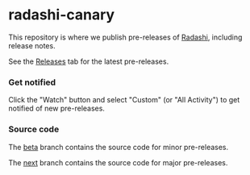 # radashi-canary

This repository is where we publish pre-releases of [Radashi](https://github.com/radashi-org/radashi), including release notes.

See the [Releases](https://github.com/radashi-org/radashi-canary/releases) tab for the latest pre-releases.

### Get notified

Click the "Watch" button and select "Custom" (or "All Activity") to get notified of new pre-releases.

### Source code

The [beta](https://github.com/radashi-org/radashi/tree/beta) branch contains the source code for minor pre-releases.

The [next](https://github.com/radashi-org/radashi/tree/next) branch contains the source code for major pre-releases.

